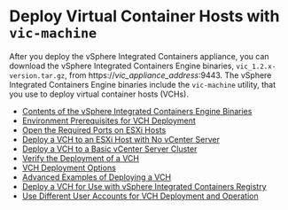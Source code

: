<!-- THIS TOPIC IS LINKED FROM THE UI -->

# Deploy Virtual Container Hosts with `vic-machine` #

After you deploy the vSphere Integrated Containers appliance, you can download the vSphere Integrated Containers Engine binaries, `vic_1.2.x-version.tar.gz`, from https://<i>vic_appliance_address</i>:9443. The vSphere Integrated Containers Engine binaries include the `vic-machine` utility, that you use to deploy virtual container hosts (VCHs). 

* [Contents of the vSphere Integrated Containers Engine Binaries](contents_of_vic_binaries.md)
* [Environment Prerequisites for VCH Deployment](vic_installation_prereqs.md)
* [Open the Required Ports on ESXi Hosts](open_ports_on_hosts.md)
* [Deploy a VCH to an ESXi Host with No vCenter Server](deploy_vch_esxi.md)
* [Deploy a VCH to a Basic vCenter Server Cluster](deploy_vch_vcenter.md)
* [Verify the Deployment of a VCH](verify_vch_deployment.md)
* [VCH Deployment Options](vch_installer_options.md)
* [Advanced Examples of Deploying a VCH](vch_installer_examples.md)
* [Deploy a VCH for Use with vSphere Integrated Containers Registry](deploy_vch_registry.md)
* [Use Different User Accounts for VCH Deployment and Operation](set_up_ops_user.md)